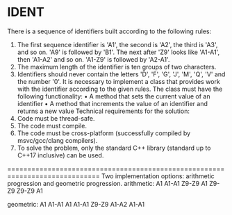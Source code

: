 # IDENT
There is a sequence of identifiers built according to the following rules:
1. The first sequence identifier is 'A1', the second is 'A2', the third is 'A3', and so on. 'A9' is followed by 'B1'. The next after 'Z9' looks like 'A1-A1', then 'A1-A2' and so on. 'A1-Z9' is followed by 'A2-A1'.
2. The maximum length of the identifier is ten groups of two characters.
3. Identifiers should never contain the letters 'D', 'F', 'G', 'J', 'M', 'Q', 'V' and the number '0'.
It is necessary to implement a class that provides work with the identifier according to the given rules.
The class must have the following functionality:
• A method that sets the current value of an identifier
• A method that increments the value of an identifier and returns a new value
Technical requirements for the solution:
1. Code must be thread-safe.
2. The code must compile.
3. The code must be cross-platform (successfully compiled by msvc/gcc/clang compilers).
4. To solve the problem, only the standard C++ library (standard up to C++17 inclusive) can be used.

=============================================================================
Two implementation options: arithmetic progression and geometric progression.
arithmetic:
A1
A1-A1
Z9-Z9 A1
Z9-Z9 Z9-Z9 A1

geometric:
A1
A1-A1 A1
A1-A1 Z9-Z9
A1-A2 A1-A1
